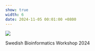 ```yaml
---
show: true
width: 6
date: 2024-11-05 00:01:00 +0800
---
```

<div>
    <img data-src="{{ '/assets/images/photos/sbw2024-group_small.jpeg' | relative_url }}" class="lazy w-100 rounded" src="{{ '/assets/images/photos/sbw2024-group_small.jpeg' | relative_url }}">
  <div class="card-body">
    <p class="card-text">
      Swedish Bioinformatics Workshop 2024
    </p>
  </div>
</div>
